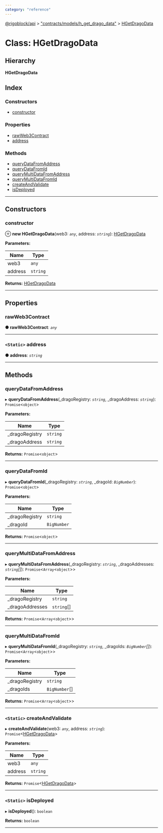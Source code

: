 ```yaml
---
category: "reference"
---
```



[@rigoblock/api](../README.md) > ["contracts/models/h_get_drago_data"](../modules/_contracts_models_h_get_drago_data_.md) > [HGetDragoData](../classes/_contracts_models_h_get_drago_data_.hgetdragodata.md)

# Class: HGetDragoData

## Hierarchy

**HGetDragoData**

## Index

### Constructors

* [constructor](_contracts_models_h_get_drago_data_.hgetdragodata.md#constructor)

### Properties

* [rawWeb3Contract](_contracts_models_h_get_drago_data_.hgetdragodata.md#rawweb3contract)
* [address](_contracts_models_h_get_drago_data_.hgetdragodata.md#address)

### Methods

* [queryDataFromAddress](_contracts_models_h_get_drago_data_.hgetdragodata.md#querydatafromaddress)
* [queryDataFromId](_contracts_models_h_get_drago_data_.hgetdragodata.md#querydatafromid)
* [queryMultiDataFromAddress](_contracts_models_h_get_drago_data_.hgetdragodata.md#querymultidatafromaddress)
* [queryMultiDataFromId](_contracts_models_h_get_drago_data_.hgetdragodata.md#querymultidatafromid)
* [createAndValidate](_contracts_models_h_get_drago_data_.hgetdragodata.md#createandvalidate)
* [isDeployed](_contracts_models_h_get_drago_data_.hgetdragodata.md#isdeployed)

---

## Constructors

<a id="constructor"></a>

###  constructor

⊕ **new HGetDragoData**(web3: *`any`*, address: *`string`*): [HGetDragoData](_contracts_models_h_get_drago_data_.hgetdragodata.md)

**Parameters:**

| Name | Type |
| ------ | ------ |
| web3 | `any` |
| address | `string` |

**Returns:** [HGetDragoData](_contracts_models_h_get_drago_data_.hgetdragodata.md)

___

## Properties

<a id="rawweb3contract"></a>

###  rawWeb3Contract

**● rawWeb3Contract**: *`any`*

___
<a id="address"></a>

### `<Static>` address

**● address**: *`string`*

___

## Methods

<a id="querydatafromaddress"></a>

###  queryDataFromAddress

▸ **queryDataFromAddress**(_dragoRegistry: *`string`*, _dragoAddress: *`string`*): `Promise`<`object`>

**Parameters:**

| Name | Type |
| ------ | ------ |
| _dragoRegistry | `string` |
| _dragoAddress | `string` |

**Returns:** `Promise`<`object`>

___
<a id="querydatafromid"></a>

###  queryDataFromId

▸ **queryDataFromId**(_dragoRegistry: *`string`*, _dragoId: *`BigNumber`*): `Promise`<`object`>

**Parameters:**

| Name | Type |
| ------ | ------ |
| _dragoRegistry | `string` |
| _dragoId | `BigNumber` |

**Returns:** `Promise`<`object`>

___
<a id="querymultidatafromaddress"></a>

###  queryMultiDataFromAddress

▸ **queryMultiDataFromAddress**(_dragoRegistry: *`string`*, _dragoAddresses: *`string`[]*): `Promise`<`Array`<`object`>>

**Parameters:**

| Name | Type |
| ------ | ------ |
| _dragoRegistry | `string` |
| _dragoAddresses | `string`[] |

**Returns:** `Promise`<`Array`<`object`>>

___
<a id="querymultidatafromid"></a>

###  queryMultiDataFromId

▸ **queryMultiDataFromId**(_dragoRegistry: *`string`*, _dragoIds: *`BigNumber`[]*): `Promise`<`Array`<`object`>>

**Parameters:**

| Name | Type |
| ------ | ------ |
| _dragoRegistry | `string` |
| _dragoIds | `BigNumber`[] |

**Returns:** `Promise`<`Array`<`object`>>

___
<a id="createandvalidate"></a>

### `<Static>` createAndValidate

▸ **createAndValidate**(web3: *`any`*, address: *`string`*): `Promise`<[HGetDragoData](_contracts_models_h_get_drago_data_.hgetdragodata.md)>

**Parameters:**

| Name | Type |
| ------ | ------ |
| web3 | `any` |
| address | `string` |

**Returns:** `Promise`<[HGetDragoData](_contracts_models_h_get_drago_data_.hgetdragodata.md)>

___
<a id="isdeployed"></a>

### `<Static>` isDeployed

▸ **isDeployed**(): `boolean`

**Returns:** `boolean`

___

